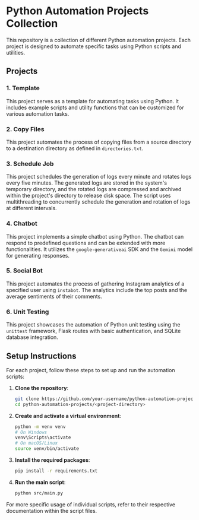 # Python Automation Projects Collection

This repository is a collection of different Python automation projects. Each project is designed to automate specific tasks using Python scripts and utilities.

## Projects

### 1. Template
This project serves as a template for automating tasks using Python. It includes example scripts and utility functions that can be customized for various automation tasks.

### 2. Copy Files
This project automates the process of copying files from a source directory to a destination directory as defined in `directories.txt`.

### 3. Schedule Job
This project schedules the generation of logs every minute and rotates logs every five minutes. The generated logs are stored in the system's temporary directory, and the rotated logs are compressed and archived within the project's directory to release disk space. The script uses multithreading to concurrently schedule the generation and rotation of logs at different intervals.

### 4. Chatbot
This project implements a simple chatbot using Python. The chatbot can respond to predefined questions and can be extended with more functionalities. It utilizes the `google-generativeai` SDK and the `Gemini` model for generating responses.

### 5. Social Bot
This project automates the process of gathering Instagram analytics of a specified user using `instabot`. The analytics include the top posts and the average sentiments of their comments.

### 6. Unit Testing
This project showcases the automation of Python unit testing using the `unittest` framework, Flask routes with basic authentication, and SQLite database integration.

## Setup Instructions

For each project, follow these steps to set up and run the automation scripts:

1. **Clone the repository**:
   ```sh
   git clone https://github.com/your-username/python-automation-projects.git
   cd python-automation-projects/<project-directory>
   ```

2. **Create and activate a virtual environment**:
   ```sh
   python -m venv venv
   # On Windows
   venv\Scripts\activate
   # On macOS/Linux
   source venv/bin/activate
   ```

3. **Install the required packages**:
   ```sh
   pip install -r requirements.txt
   ```

4. **Run the main script**:
   ```sh
   python src/main.py
   ```

For more specific usage of individual scripts, refer to their respective documentation within the script files.
